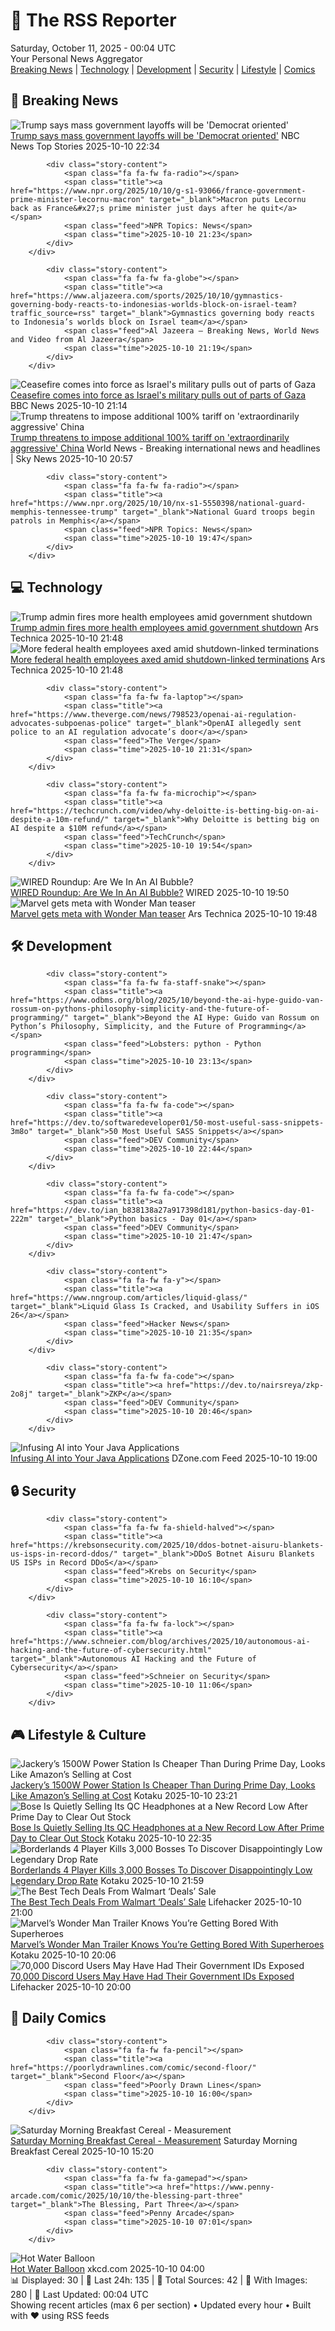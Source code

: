 <!-- Processing 54 RSS feeds at 2025-10-11 00:04:28 UTC -->
<!-- Processing: XKCD -->
<!-- Processing: Penny Arcade -->
<!-- Processing: Garfield -->
<!-- Processing: Dinosaur Comics -->
<!-- Processing: CNN Breaking News -->
<!-- Processing: BBC Breaking News -->
<!-- Processing: CBC News -->
<!-- Error processing https://rss.cbc.ca/lineup/topstories.xml: The read operation timed out -->
<!-- Processing: Associated Press Breaking -->
<!-- Processing: NBC News Breaking -->
<!-- Processing: Guardian World News -->
<!-- Processing: WIRED -->
<!-- Processing: Slashdot -->
<!-- Processing: Lobsters Python -->
<!-- Processing: OMG! Ubuntu -->
<!-- Processing: GitLab Blog -->
<!-- Processing: The Pragmatic Engineer -->
<!-- Processing: Lifehacker -->
<!-- Processing: Kotaku -->
<!-- Processing: Boing Boing -->
<!-- Processing: Krebs on Security -->
<!-- Generated 5 new posts out of 20 feeds processed -->
<div class="newspaper-header">
    <h1 class="newspaper-title">📰 The RSS Reporter</h1>
    <div class="newspaper-date">Saturday, October 11, 2025 - 00:04 UTC</div>
    <div class="newspaper-subtitle">Your Personal News Aggregator</div>
</div>

<div class="newspaper-nav">
    <a href="#breaking">Breaking News</a> |
    <a href="#tech">Technology</a> |
    <a href="#dev">Development</a> |
    <a href="#security">Security</a> |
    <a href="#lifestyle">Lifestyle</a> |
    <a href="#webcomics">Comics</a>
</div>

<div class="news-section breaking-news" id="breaking">
<h2 class="section-header">🚨 Breaking News</h2>
<div class="stories-container">
<div class="story">
            <img src="https://media-cldnry.s-nbcnews.com/image/upload/t_fit_1500w/mpx/2704722219/2025_10/1760135651028_now_brk_trump_layoffs_dem_251010_1920x1080-7di7k2.jpg" alt="Trump says mass government layoffs will be &#x27;Democrat oriented&#x27;" class="story-image" loading="lazy" onerror="this.style.display='none'">
            <div class="story-content">
                <span class="fa fa-fw fa-broadcast-tower"></span>
                <span class="title"><a href="https://www.nbcnews.com/now/video/trump-says-mass-government-layoffs-will-be-democrat-oriented-249669701671" target="_blank">Trump says mass government layoffs will be &#x27;Democrat oriented&#x27;</a></span>
                <span class="feed">NBC News Top Stories</span>
                <span class="time">2025-10-10 22:34</span>
            </div>
        </div>
<div class="story">
            
            <div class="story-content">
                <span class="fa fa-fw fa-radio"></span>
                <span class="title"><a href="https://www.npr.org/2025/10/10/g-s1-93066/france-government-prime-minister-lecornu-macron" target="_blank">Macron puts Lecornu back as France&#x27;s prime minister just days after he quit</a></span>
                <span class="feed">NPR Topics: News</span>
                <span class="time">2025-10-10 21:23</span>
            </div>
        </div>
<div class="story">
            
            <div class="story-content">
                <span class="fa fa-fw fa-globe"></span>
                <span class="title"><a href="https://www.aljazeera.com/sports/2025/10/10/gymnastics-governing-body-reacts-to-indonesias-worlds-block-on-israel-team?traffic_source=rss" target="_blank">Gymnastics governing body reacts to Indonesia’s worlds block on Israel team</a></span>
                <span class="feed">Al Jazeera – Breaking News, World News and Video from Al Jazeera</span>
                <span class="time">2025-10-10 21:19</span>
            </div>
        </div>
<div class="story">
            <img src="https://ichef.bbci.co.uk/ace/standard/240/cpsprodpb/f4a8/live/924c08f0-a626-11f0-928c-71dbb8619e94.jpg" alt="Ceasefire comes into force as Israel&#x27;s military pulls out of parts of Gaza" class="story-image" loading="lazy" onerror="this.style.display='none'">
            <div class="story-content">
                <span class="fa fa-fw fa-earth-americas"></span>
                <span class="title"><a href="https://www.bbc.com/news/articles/cjw7jp2pxnpo?at_medium=RSS&at_campaign=rss" target="_blank">Ceasefire comes into force as Israel&#x27;s military pulls out of parts of Gaza</a></span>
                <span class="feed">BBC News</span>
                <span class="time">2025-10-10 21:14</span>
            </div>
        </div>
<div class="story">
            <img src="https://e3.365dm.com/25/10/1920x1080/skynews-donald-trump-us-president_7047359.jpg?20251010044418" alt="Trump threatens to impose additional 100% tariff on &#x27;extraordinarily aggressive&#x27; China" class="story-image" loading="lazy" onerror="this.style.display='none'">
            <div class="story-content">
                <span class="fa fa-fw fa-satellite"></span>
                <span class="title"><a href="https://news.sky.com/story/donald-trump-threatens-to-impose-additional-100-tariff-on-extraordinarily-aggressive-china-13448404" target="_blank">Trump threatens to impose additional 100% tariff on &#x27;extraordinarily aggressive&#x27; China</a></span>
                <span class="feed">World News - Breaking international news and headlines | Sky News</span>
                <span class="time">2025-10-10 20:57</span>
            </div>
        </div>
<div class="story">
            
            <div class="story-content">
                <span class="fa fa-fw fa-radio"></span>
                <span class="title"><a href="https://www.npr.org/2025/10/10/nx-s1-5550398/national-guard-memphis-tennessee-trump" target="_blank">National Guard troops begin patrols in Memphis</a></span>
                <span class="feed">NPR Topics: News</span>
                <span class="time">2025-10-10 19:47</span>
            </div>
        </div>
</div>
</div>
<div class="news-section tech-news" id="tech">
<h2 class="section-header">💻 Technology</h2>
<div class="stories-container">
<div class="story">
            <img src="https://cdn.arstechnica.net/wp-content/uploads/2024/11/GettyImages-2177324845-500x500.jpg" alt="Trump admin fires more health employees amid government shutdown" class="story-image" loading="lazy" onerror="this.style.display='none'">
            <div class="story-content">
                <span class="fa fa-fw fa-cog"></span>
                <span class="title"><a href="https://arstechnica.com/health/2025/10/more-federal-health-employees-axed-amid-shutdown-linked-terminations/" target="_blank">Trump admin fires more health employees amid government shutdown</a></span>
                <span class="feed">Ars Technica</span>
                <span class="time">2025-10-10 21:48</span>
            </div>
        </div>
<div class="story">
            <img src="https://cdn.arstechnica.net/wp-content/uploads/2024/11/GettyImages-2177324845-500x500.jpg" alt="More federal health employees axed amid shutdown-linked terminations" class="story-image" loading="lazy" onerror="this.style.display='none'">
            <div class="story-content">
                <span class="fa fa-fw fa-cog"></span>
                <span class="title"><a href="https://arstechnica.com/health/2025/10/more-federal-health-employees-axed-amid-shutdown-linked-terminations/" target="_blank">More federal health employees axed amid shutdown-linked terminations</a></span>
                <span class="feed">Ars Technica</span>
                <span class="time">2025-10-10 21:48</span>
            </div>
        </div>
<div class="story">
            
            <div class="story-content">
                <span class="fa fa-fw fa-laptop"></span>
                <span class="title"><a href="https://www.theverge.com/news/798523/openai-ai-regulation-advocates-subpoenas-police" target="_blank">OpenAI allegedly sent police to an AI regulation advocate’s door</a></span>
                <span class="feed">The Verge</span>
                <span class="time">2025-10-10 21:31</span>
            </div>
        </div>
<div class="story">
            
            <div class="story-content">
                <span class="fa fa-fw fa-microchip"></span>
                <span class="title"><a href="https://techcrunch.com/video/why-deloitte-is-betting-big-on-ai-despite-a-10m-refund/" target="_blank">Why Deloitte is betting big on AI despite a $10M refund</a></span>
                <span class="feed">TechCrunch</span>
                <span class="time">2025-10-10 19:54</span>
            </div>
        </div>
<div class="story">
            <img src="https://media.wired.com/photos/68e81570a68ae1e7a129fd64/master/pass/openai-value-biz-2181653413.jpg" alt="WIRED Roundup: Are We In An AI Bubble?" class="story-image" loading="lazy" onerror="this.style.display='none'">
            <div class="story-content">
                <span class="fa fa-fw fa-bolt"></span>
                <span class="title"><a href="https://www.wired.com/story/uncanny-valley-podcast-wired-roundup-are-we-in-an-ai-bubble/" target="_blank">WIRED Roundup: Are We In An AI Bubble?</a></span>
                <span class="feed">WIRED</span>
                <span class="time">2025-10-10 19:50</span>
            </div>
        </div>
<div class="story">
            <img src="https://cdn.arstechnica.net/wp-content/uploads/2025/10/wonderman1-500x500.jpg" alt="Marvel gets meta with Wonder Man teaser" class="story-image" loading="lazy" onerror="this.style.display='none'">
            <div class="story-content">
                <span class="fa fa-fw fa-cog"></span>
                <span class="title"><a href="https://arstechnica.com/culture/2025/10/marvel-gets-meta-with-wonder-man-teaser/" target="_blank">Marvel gets meta with Wonder Man teaser</a></span>
                <span class="feed">Ars Technica</span>
                <span class="time">2025-10-10 19:48</span>
            </div>
        </div>
</div>
</div>
<div class="news-section dev-news" id="dev">
<h2 class="section-header">🛠️ Development</h2>
<div class="stories-container">
<div class="story">
            
            <div class="story-content">
                <span class="fa fa-fw fa-staff-snake"></span>
                <span class="title"><a href="https://www.odbms.org/blog/2025/10/beyond-the-ai-hype-guido-van-rossum-on-pythons-philosophy-simplicity-and-the-future-of-programming/" target="_blank">Beyond the AI Hype: Guido van Rossum on Python’s Philosophy, Simplicity, and the Future of Programming</a></span>
                <span class="feed">Lobsters: python - Python programming</span>
                <span class="time">2025-10-10 23:13</span>
            </div>
        </div>
<div class="story">
            
            <div class="story-content">
                <span class="fa fa-fw fa-code"></span>
                <span class="title"><a href="https://dev.to/softwaredeveloper01/50-most-useful-sass-snippets-3m8o" target="_blank">50 Most Useful SASS Snippets</a></span>
                <span class="feed">DEV Community</span>
                <span class="time">2025-10-10 22:44</span>
            </div>
        </div>
<div class="story">
            
            <div class="story-content">
                <span class="fa fa-fw fa-code"></span>
                <span class="title"><a href="https://dev.to/ian_b838138a27a917398d181/python-basics-day-01-222m" target="_blank">Python basics - Day 01</a></span>
                <span class="feed">DEV Community</span>
                <span class="time">2025-10-10 21:47</span>
            </div>
        </div>
<div class="story">
            
            <div class="story-content">
                <span class="fa fa-fw fa-y"></span>
                <span class="title"><a href="https://www.nngroup.com/articles/liquid-glass/" target="_blank">Liquid Glass Is Cracked, and Usability Suffers in iOS 26</a></span>
                <span class="feed">Hacker News</span>
                <span class="time">2025-10-10 21:35</span>
            </div>
        </div>
<div class="story">
            
            <div class="story-content">
                <span class="fa fa-fw fa-code"></span>
                <span class="title"><a href="https://dev.to/nairsreya/zkp-2o8j" target="_blank">ZKP</a></span>
                <span class="feed">DEV Community</span>
                <span class="time">2025-10-10 20:46</span>
            </div>
        </div>
<div class="story">
            <img src="https://dz2cdn1.dzone.com/thumbnail?fid=18690090&w=600" alt="Infusing AI into Your Java Applications" class="story-image" loading="lazy" onerror="this.style.display='none'">
            <div class="story-content">
                <span class="fa fa-fw fa-newspaper"></span>
                <span class="title"><a href="https://dzone.com/articles/infusing-ai-into-your-java-applications" target="_blank">Infusing AI into Your Java Applications</a></span>
                <span class="feed">DZone.com Feed</span>
                <span class="time">2025-10-10 19:00</span>
            </div>
        </div>
</div>
</div>
<div class="news-section security-news" id="security">
<h2 class="section-header">🔒 Security</h2>
<div class="stories-container">
<div class="story">
            
            <div class="story-content">
                <span class="fa fa-fw fa-shield-halved"></span>
                <span class="title"><a href="https://krebsonsecurity.com/2025/10/ddos-botnet-aisuru-blankets-us-isps-in-record-ddos/" target="_blank">DDoS Botnet Aisuru Blankets US ISPs in Record DDoS</a></span>
                <span class="feed">Krebs on Security</span>
                <span class="time">2025-10-10 16:10</span>
            </div>
        </div>
<div class="story">
            
            <div class="story-content">
                <span class="fa fa-fw fa-lock"></span>
                <span class="title"><a href="https://www.schneier.com/blog/archives/2025/10/autonomous-ai-hacking-and-the-future-of-cybersecurity.html" target="_blank">Autonomous AI Hacking and the Future of Cybersecurity</a></span>
                <span class="feed">Schneier on Security</span>
                <span class="time">2025-10-10 11:06</span>
            </div>
        </div>
</div>
</div>
<div class="news-section lifestyle-news" id="lifestyle">
<h2 class="section-header">🎮 Lifestyle & Culture</h2>
<div class="stories-container">
<div class="story">
            <img src="https://kotaku.com/app/uploads/2025/08/jackery-power-station-1280x853.jpg" alt="Jackery’s 1500W Power Station Is Cheaper Than During Prime Day, Looks Like Amazon’s Selling at Cost" class="story-image" loading="lazy" onerror="this.style.display='none'">
            <div class="story-content">
                <span class="fa fa-fw fa-gamepad"></span>
                <span class="title"><a href="https://kotaku.com/jackerys-1500w-power-station-is-cheaper-than-during-prime-day-looks-like-amazons-selling-at-cost-2000634122" target="_blank">Jackery’s 1500W Power Station Is Cheaper Than During Prime Day, Looks Like Amazon’s Selling at Cost</a></span>
                <span class="feed">Kotaku</span>
                <span class="time">2025-10-10 23:21</span>
            </div>
        </div>
<div class="story">
            <img src="https://kotaku.com/app/uploads/2025/10/bose-headphones-quietcomfort-1280x853.jpg" alt="Bose Is Quietly Selling Its QC Headphones at a New Record Low After Prime Day to Clear Out Stock" class="story-image" loading="lazy" onerror="this.style.display='none'">
            <div class="story-content">
                <span class="fa fa-fw fa-gamepad"></span>
                <span class="title"><a href="https://kotaku.com/bose-is-quietly-selling-its-qc-headphones-at-a-new-record-low-after-prime-day-to-clear-out-stock-2000634117" target="_blank">Bose Is Quietly Selling Its QC Headphones at a New Record Low After Prime Day to Clear Out Stock</a></span>
                <span class="feed">Kotaku</span>
                <span class="time">2025-10-10 22:35</span>
            </div>
        </div>
<div class="story">
            <img src="https://kotaku.com/app/uploads/2024/12/67716c5284ac31bad67a3833640cd656.jpg" alt="Borderlands 4 Player Kills 3,000 Bosses To Discover Disappointingly Low Legendary Drop Rate" class="story-image" loading="lazy" onerror="this.style.display='none'">
            <div class="story-content">
                <span class="fa fa-fw fa-gamepad"></span>
                <span class="title"><a href="https://kotaku.com/borderlands-4-legendary-drop-rate-bosses-patch-notes-nerf-2000634114" target="_blank">Borderlands 4 Player Kills 3,000 Bosses To Discover Disappointingly Low Legendary Drop Rate</a></span>
                <span class="feed">Kotaku</span>
                <span class="time">2025-10-10 21:59</span>
            </div>
        </div>
<div class="story">
            <img src="https://lifehacker.com/imagery/articles/01K5VSEPJATEPSBQ4C2FPRNVFY/hero-image.png" alt="The Best Tech Deals From Walmart ‘Deals’ Sale" class="story-image" loading="lazy" onerror="this.style.display='none'">
            <div class="story-content">
                <span class="fa fa-fw fa-life-ring"></span>
                <span class="title"><a href="https://lifehacker.com/money/walmart-announces-competition-sale-to-rival-prime-day?utm_medium=RSS" target="_blank">The Best Tech Deals From Walmart ‘Deals’ Sale</a></span>
                <span class="feed">Lifehacker</span>
                <span class="time">2025-10-10 21:00</span>
            </div>
        </div>
<div class="story">
            <img src="https://kotaku.com/app/uploads/2025/10/wonder-man-1280x720.jpg" alt="Marvel’s Wonder Man Trailer Knows You’re Getting Bored With Superheroes" class="story-image" loading="lazy" onerror="this.style.display='none'">
            <div class="story-content">
                <span class="fa fa-fw fa-gamepad"></span>
                <span class="title"><a href="https://kotaku.com/marvel-wonder-man-trailer-disney-mcu-2000634087" target="_blank">Marvel’s Wonder Man Trailer Knows You’re Getting Bored With Superheroes</a></span>
                <span class="feed">Kotaku</span>
                <span class="time">2025-10-10 20:06</span>
            </div>
        </div>
<div class="story">
            <img src="https://lifehacker.com/imagery/articles/01K77NZH47JV190KT14JG1XSYW/hero-image.jpg" alt="70,000 Discord Users May Have Had Their Government IDs Exposed" class="story-image" loading="lazy" onerror="this.style.display='none'">
            <div class="story-content">
                <span class="fa fa-fw fa-life-ring"></span>
                <span class="title"><a href="https://lifehacker.com/tech/discord-suffered-a-major-hack?utm_medium=RSS" target="_blank">70,000 Discord Users May Have Had Their Government IDs Exposed</a></span>
                <span class="feed">Lifehacker</span>
                <span class="time">2025-10-10 20:00</span>
            </div>
        </div>
</div>
</div>
<div class="news-section webcomics-section" id="webcomics">
<h2 class="section-header">🎨 Daily Comics</h2>
<div class="stories-container">
<div class="story">
            
            <div class="story-content">
                <span class="fa fa-fw fa-pencil"></span>
                <span class="title"><a href="https://poorlydrawnlines.com/comic/second-floor/" target="_blank">Second Floor</a></span>
                <span class="feed">Poorly Drawn Lines</span>
                <span class="time">2025-10-10 16:00</span>
            </div>
        </div>
<div class="story">
            <img src="https://www.smbc-comics.com/comics/1760073065-20251010.png" alt="Saturday Morning Breakfast Cereal - Measurement" class="story-image" loading="lazy" onerror="this.style.display='none'">
            <div class="story-content">
                <span class="fa fa-fw fa-smile"></span>
                <span class="title"><a href="https://www.smbc-comics.com/comic/measurement" target="_blank">Saturday Morning Breakfast Cereal - Measurement</a></span>
                <span class="feed">Saturday Morning Breakfast Cereal</span>
                <span class="time">2025-10-10 15:20</span>
            </div>
        </div>
<div class="story">
            
            <div class="story-content">
                <span class="fa fa-fw fa-gamepad"></span>
                <span class="title"><a href="https://www.penny-arcade.com/comic/2025/10/10/the-blessing-part-three" target="_blank">The Blessing, Part Three</a></span>
                <span class="feed">Penny Arcade</span>
                <span class="time">2025-10-10 07:01</span>
            </div>
        </div>
<div class="story">
            <img src="https://imgs.xkcd.com/comics/hot_water_balloon.png" alt="Hot Water Balloon" class="story-image" loading="lazy" onerror="this.style.display='none'">
            <div class="story-content">
                <span class="fa fa-fw fa-laugh"></span>
                <span class="title"><a href="https://xkcd.com/3153/" target="_blank">Hot Water Balloon</a></span>
                <span class="feed">xkcd.com</span>
                <span class="time">2025-10-10 04:00</span>
            </div>
        </div>
</div>
</div>

<div class="newspaper-footer">
    <div class="stats">
        📊 Displayed: 30 | 📅 Last 24h: 135 | 📡 Total Sources: 42 | 📸 With Images: 280 |
        🔄 Last Updated: 00:04 UTC
    </div>
    <div class="footer-note">
        Showing recent articles (max 6 per section) • Updated every hour • Built with ❤️ using RSS feeds
    </div>
</div>
